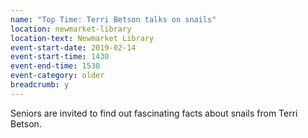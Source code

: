 ```yaml
---
name: "Top Time: Terri Betson talks on snails"
location: newmarket-library
location-text: Newmarket Library
event-start-date: 2019-02-14
event-start-time: 1430
event-end-time: 1530
event-category: older
breadcrumb: y
---
```


Seniors are invited to find out fascinating facts about snails from Terri Betson.
